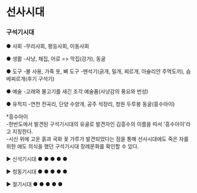 # 선사시대

### 구석기시대
● 사회
-무리사회, 평등사회, 이동사회

● 생활
-사냥, 채집, 어로 => 막집(강가), 동굴

● 도구
-불 사용, 가죽 옷, 뼈 도구
-뗀석기(긁개, 밀개, 찌르개, 아슐리안 주먹도끼), 슴베찌르개(후기 구석기)

● 예술
-고래와 물고기를 새긴 조각 예술품(사냥감의 풍요와 번성)

● 유적지
-연천 전곡리, 단양 수양개, 공주 석장리, 청원 두루봉 동굴(흥수아이)
   
*흥수아이     
-한반도에서 발견된 구석기시대의 유골로 발견자인 김흥수의 이름을 따서 '흥수아이'라고 지칭한다.    
-시신 위에 고운 흙과 국화 꽃 가루가 발견되었다는 점을 통해 선사시대에도 죽은 자를 위한 애도 의식을 했던 구석기시대 장례문화를 확인할 수 있다.

▶ 신석기시대
● 
●
●
●
●

▶ 청동기시대
● 
●
●
●
●

▶ 철기시대
● 
●
●
●
●
